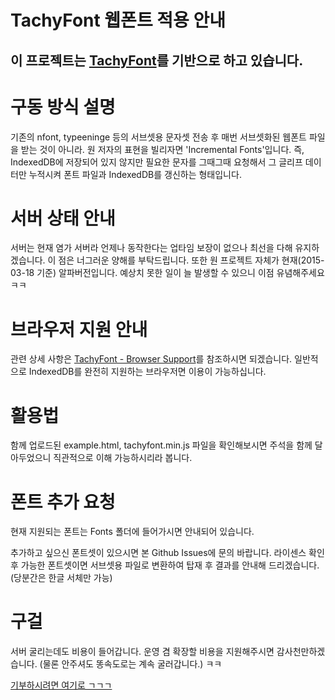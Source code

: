 # TachyFont 웹폰트 적용 안내
###

## 이 프로젝트는 [TachyFont](https://github.com/googlei18n/TachyFont)를 기반으로 하고 있습니다.

구동 방식 설명
========

기존의 nfont, typeeninge 등의 서브셋용 문자셋 전송 후 매번 서브셋화된 웹폰트 파일을 받는 것이 아니라. 원 저자의 표현을 빌리자면 'Incremental Fonts'입니다. 즉, IndexedDB에 저장되어 있지 않지만 필요한 문자를 그때그때 요청해서 그 글리프 데이터만 누적시켜 폰트 파일과 IndexedDB를 갱신하는 형태입니다.

서버 상태 안내
========

서버는 현재 염가 서버라 언제나 동작한다는 업타임 보장이 없으나 최선을 다해 유지하겠습니다. 이 점은 너그러운 양해를 부탁드립니다. 또한 원 프로젝트 자체가 현재(2015-03-18 기준) 알파버전입니다. 예상치 못한 일이 늘 발생할 수 있으니 이점 유념해주세요 ㅋㅋ

브라우저 지원 안내
===============

관련 상세 사항은 [TachyFont - Browser Support](https://github.com/googlei18n/TachyFont#browser-support)를 참조하시면 되겠습니다. 일반적으로 IndexedDB를 완전히 지원하는 브라우저면 이용이 가능하십니다.

활용법
====================

함께 업로드된 example.html, tachyfont.min.js 파일을 확인해보시면 주석을 함께 달아두었으니 직관적으로 이해 가능하시리라 봅니다.

폰트 추가 요청
====================

현재 지원되는 폰트는 Fonts 폴더에 들어가시면 안내되어 있습니다.

추가하고 싶으신 폰트셋이 있으시면 본 Github Issues에 문의 바랍니다. 라이센스 확인후 가능한 폰트셋이면 서브셋용 파일로 변환하여 탑재 후 결과를 안내해 드리겠습니다. (당분간은 한글 서체만 가능)

구걸
====================

서버 굴리는데도 비용이 들어갑니다. 운영 겸 확장할 비용을 지원해주시면 감사천만하겠습니다. (물론 안주셔도 똥속도로는 계속 굴러갑니다.) ㅋㅋ

[기부하시려면 여기로 ㄱㄱㄱ](https://www.paypal.com/cgi-bin/webscr?cmd=_donations&business=4W3BC7TM9HEGG&lc=KR&item_name=Webfont%20Server%20with%20TachyFont&item_number=TACHY1503&currency_code=USD&bn=PP%2dDonationsBF%3abtn_donateCC_LG%2egif%3aNonHosted)